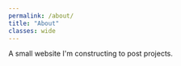 ```yaml
---
permalink: /about/
title: "About"
classes: wide
---
```


A small website I'm constructing to post projects.
